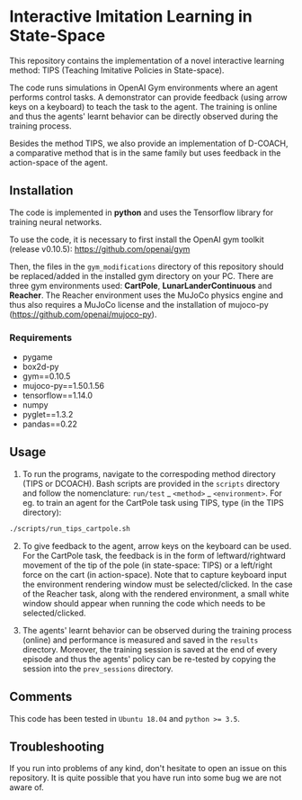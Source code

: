 # Interactive Imitation Learning in State-Space
This repository contains the implementation of a novel interactive learning method: TIPS (Teaching Imitative Policies in State-space).

The code runs simulations in OpenAI Gym environments where an agent performs control tasks. A demonstrator can provide feedback (using arrow keys on a keyboard) to teach the task to the agent. The training is online and thus the agents' learnt behavior can be directly observed during the training process.

Besides the method TIPS, we also provide an implementation of D-COACH, a comparative method that is in the same family but uses feedback in the action-space of the agent.

## Installation

The code is implemented in **python** and uses the Tensorflow library for training neural networks.

To use the code, it is necessary to first install the OpenAI gym toolkit (release v0.10.5): https://github.com/openai/gym

Then, the files in the `gym_modifications` directory of this repository should be replaced/added in the installed gym directory on your PC. There are three gym environments used: **CartPole**, **LunarLanderContinuous** and **Reacher**. The Reacher environment uses the MuJoCo physics engine and thus also requires a MuJoCo license and the installation of mujoco-py (https://github.com/openai/mujoco-py).

### Requirements
- pygame
- box2d-py
- gym==0.10.5
- mujoco-py==1.50.1.56
- tensorflow==1.14.0
- numpy
- pyglet==1.3.2
- pandas==0.22

## Usage

1. To run the programs, navigate to the correspoding method directory (TIPS or DCOACH). Bash scripts are provided in the `scripts` directory and follow the nomenclature: `run/test` _ `<method>` _ `<environment>`.
For eg. to train an agent for the CartPole task using TIPS, type (in the TIPS directory):

```bash 
./scripts/run_tips_cartpole.sh
```

2. To give feedback to the agent, arrow keys on the keyboard can be used. For the CartPole task, the feedback is in the form of leftward/rightward movement of the tip of the pole (in state-space: TIPS) or a left/right force on the cart (in action-space). Note that to capture keyboard input the environment rendering window must be selected/clicked. In the case of the Reacher task, along with the rendered environment, a small white window should appear when running the code which needs to be selected/clicked.

3. The agents' learnt behavior can be observed during the training process (online) and performance is measured and saved in the `results` directory. Moreover, the training session is saved at the end of every episode and thus the agents' policy can be re-tested by copying the session into the `prev_sessions` directory.

## Comments

This code has been tested in `Ubuntu 18.04` and `python >= 3.5`.

## Troubleshooting

If you run into problems of any kind, don't hesitate to open an issue on this repository. It is quite possible that you have run into some bug we are not aware of.